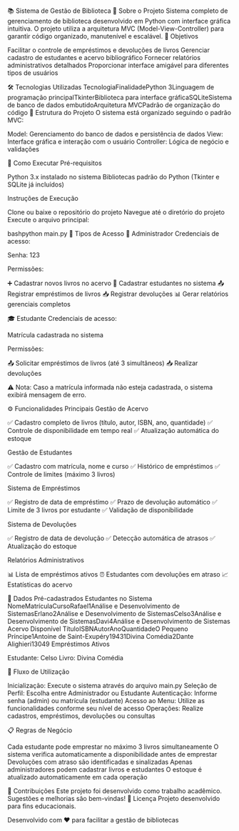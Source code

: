 📚 Sistema de Gestão de Biblioteca
📖 Sobre o Projeto
Sistema completo de gerenciamento de biblioteca desenvolvido em Python com interface gráfica intuitiva. O projeto utiliza a arquitetura MVC (Model-View-Controller) para garantir código organizado, manutenível e escalável.
🎯 Objetivos

Facilitar o controle de empréstimos e devoluções de livros
Gerenciar cadastro de estudantes e acervo bibliográfico
Fornecer relatórios administrativos detalhados
Proporcionar interface amigável para diferentes tipos de usuários

🛠️ Tecnologias Utilizadas
TecnologiaFinalidadePython 3Linguagem de programação principalTkinterBiblioteca para interface gráficaSQLiteSistema de banco de dados embutidoArquitetura MVCPadrão de organização do código
📁 Estrutura do Projeto
O sistema está organizado seguindo o padrão MVC:

Model: Gerenciamento do banco de dados e persistência de dados
View: Interface gráfica e interação com o usuário
Controller: Lógica de negócio e validações

🚀 Como Executar
Pré-requisitos

Python 3.x instalado no sistema
Bibliotecas padrão do Python (Tkinter e SQLite já incluídos)

Instruções de Execução

Clone ou baixe o repositório do projeto
Navegue até o diretório do projeto
Execute o arquivo principal:

bashpython main.py
👥 Tipos de Acesso
🔑 Administrador
Credenciais de acesso:

Senha: 123

Permissões:

➕ Cadastrar novos livros no acervo
👤 Cadastrar estudantes no sistema
📤 Registrar empréstimos de livros
📥 Registrar devoluções
📊 Gerar relatórios gerenciais completos

🎓 Estudante
Credenciais de acesso:

Matrícula cadastrada no sistema

Permissões:

📤 Solicitar empréstimos de livros (até 3 simultâneos)
📥 Realizar devoluções


⚠️ Nota: Caso a matrícula informada não esteja cadastrada, o sistema exibirá mensagem de erro.

⚙️ Funcionalidades Principais
Gestão de Acervo

✅ Cadastro completo de livros (título, autor, ISBN, ano, quantidade)
✅ Controle de disponibilidade em tempo real
✅ Atualização automática do estoque

Gestão de Estudantes

✅ Cadastro com matrícula, nome e curso
✅ Histórico de empréstimos
✅ Controle de limites (máximo 3 livros)

Sistema de Empréstimos

✅ Registro de data de empréstimo
✅ Prazo de devolução automático
✅ Limite de 3 livros por estudante
✅ Validação de disponibilidade

Sistema de Devoluções

✅ Registro de data de devolução
✅ Detecção automática de atrasos
✅ Atualização do estoque

Relatórios Administrativos

📊 Lista de empréstimos ativos
⏰ Estudantes com devoluções em atraso
📈 Estatísticas do acervo

💾 Dados Pré-cadastrados
Estudantes no Sistema
NomeMatrículaCursoRafael1Análise e Desenvolvimento de SistemasErlano2Análise e Desenvolvimento de SistemasCelso3Análise e Desenvolvimento de SistemasDavi4Análise e Desenvolvimento de Sistemas
Acervo Disponível
TítuloISBNAutorAnoQuantidadeO Pequeno Príncipe1Antoine de Saint-Exupéry19431Divina Comédia2Dante Alighieri13049
Empréstimos Ativos

Estudante: Celso
Livro: Divina Comédia

🔄 Fluxo de Utilização

Inicialização: Execute o sistema através do arquivo main.py
Seleção de Perfil: Escolha entre Administrador ou Estudante
Autenticação: Informe senha (admin) ou matrícula (estudante)
Acesso ao Menu: Utilize as funcionalidades conforme seu nível de acesso
Operações: Realize cadastros, empréstimos, devoluções ou consultas

📋 Regras de Negócio

Cada estudante pode emprestar no máximo 3 livros simultaneamente
O sistema verifica automaticamente a disponibilidade antes de emprestar
Devoluções com atraso são identificadas e sinalizadas
Apenas administradores podem cadastrar livros e estudantes
O estoque é atualizado automaticamente em cada operação

🤝 Contribuições
Este projeto foi desenvolvido como trabalho acadêmico. Sugestões e melhorias são bem-vindas!
📄 Licença
Projeto desenvolvido para fins educacionais.

Desenvolvido com ❤️ para facilitar a gestão de bibliotecas
